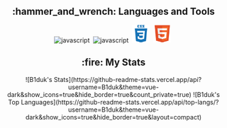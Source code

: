 
<div align="center" gap="4px">



<div align="center">
    <h2> :hammer_and_wrench: Languages and Tools </h2>
    <img src="https://cdn.jsdelivr.net/gh/devicons/devicon/icons/javascript/javascript-original.svg" alt="javascript" width="45" height="45"/>&nbsp;
    <img src="https://cdn.jsdelivr.net/gh/devicons/devicon/icons/react/react-original.svg" alt="javascript" width="45" height="45"/>&nbsp;
    <img src="https://github.com/devicons/devicon/blob/master/icons/css3/css3-plain-wordmark.svg"  title="CSS3" alt="CSS" width="40" height="40"/>&nbsp;
    <img src="https://github.com/devicons/devicon/blob/master/icons/html5/html5-original.svg" title="HTML5" alt="HTML" width="40" height="40"/>&nbsp;
</div>
<div align="center">
<h2> :fire: My Stats </h2>
    
</div>
![B1duk's Stats](https://github-readme-stats.vercel.app/api?username=B1duk&theme=vue-dark&show_icons=true&hide_border=true&count_private=true)
![B1duk's Top Languages](https://github-readme-stats.vercel.app/api/top-langs/?username=B1duk&theme=vue-dark&show_icons=true&hide_border=true&layout=compact)  
